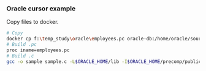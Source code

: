 ### Oracle cursor example

Copy files to docker.

```bash
# Copy
docker cp f:\temp_study\oracle\employees.pc oracle-db:/home/oracle/source
# Build .pc
proc iname=employees.pc
# Build .c
gcc -o sample sample.c -L$ORACLE_HOME/lib -I$ORACLE_HOME/precomp/public -lclntsh -lpthread -ldl -lm
```
